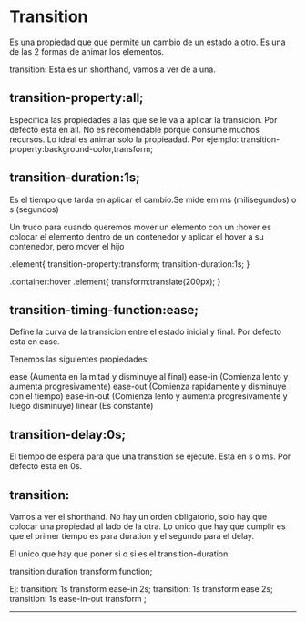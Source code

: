 # Transition
Es una propiedad que que permite un cambio de un estado a otro.
Es una de las 2 formas de animar los elementos.

transition:
Esta es un shorthand, vamos a ver de a una.

## transition-property:all;

Especifica las propiedades a las que se le va a aplicar la transicion. Por defecto esta en all. No es recomendable porque consume muchos recursos. Lo ideal es animar solo la propieadad. 
Por ejemplo:
transition-property:background-color,transform;

## transition-duration:1s;
Es el tiempo que tarda en aplicar el cambio.Se mide em ms (milisegundos) o s (segundos)


Un truco para cuando queremos mover un elemento con un :hover es colocar el elemento dentro de un contenedor y aplicar el hover a su contenedor, pero mover el hijo


.element{
    transition-property:transform;
    transition-duration:1s;
}

.container:hover .element{
    transform:translate(200px);
}


## transition-timing-function:ease;

Define la curva de la transicion entre el estado inicial y final. Por defecto esta en ease.

Tenemos las siguientes propiedades:

ease (Aumenta en la mitad y disminuye al final)
ease-in (Comienza lento y aumenta progresivamente)
ease-out (Comienza rapidamente y disminuye con el tiempo)
ease-in-out (Comienza lento y aumenta progresivamente y luego disminuye)
linear (Es constante)



## transition-delay:0s;

El tiempo de espera para que una transition se ejecute. Esta en s o ms. Por defecto esta en 0s.



## transition:

Vamos a ver el shorthand. No hay un orden obligatorio, solo hay que colocar una propiedad al lado de la otra. Lo unico que hay que cumplir es que el primer tiempo es para duration y el segundo para el delay.

El unico que hay que poner si o si es el transition-duration:


transition:duration transform function;

Ej:
transition: 1s transform ease-in 2s;
transition: 1s transform ease 2s;
transition: 1s ease-in-out transform ;


---


